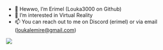 - 👋 Hewwo, I’m Erimel (Louka3000 on Github)
- 👀 I’m interested in Virtual Reality
- 📫 You can reach out to me on Discord (erimel) or via email (loukalemire@gmail.com)  

![](https://komarev.com/ghpvc/?username=louka3000)
